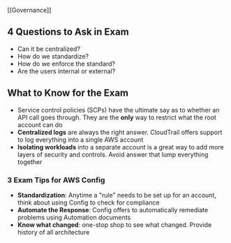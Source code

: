 
[[Governance]]

## 4 Questions to Ask in Exam

- Can it be centralized?
- How do we standardize?
- How do we enforce the standard?
- Are the users internal or external?

## What to Know for the Exam

- Service control policies (SCPs) have the ultimate say as to whether an API call goes through. They are the **only** way to restrict what the root account can do
- **Centralized logs** are always the right answer. CloudTrail offers support to log everything into a single AWS account
- **Isolating workloads** into a separate account is a great way to add more layers of security and controls. Avoid answer that lump everything together


### 3 Exam Tips for AWS Config

- **Standardization**: Anytime a "rule" needs to be set up for an account, think about using Config to check for compliance
- **Automate the Response**: Config offers to automatically remediate problems using Automation documents
- **Know what changed**: one-stop shop to see what changed. Provide history of all architecture